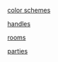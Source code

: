 [color schemes](https://github.com/Shielkwamm/one_Z-rk/blob/master/packages/shielkwamm/lib/server/colorSchemesSeed.js)

[handles](https://github.com/Shielkwamm/one_Z-rk/blob/master/packages/shielkwamm/lib/server/handlesSeed.js)

[rooms](https://github.com/Shielkwamm/one_Z-rk/blob/master/packages/shielkwamm/lib/server/roomsSeed.js)

[parties](https://github.com/Shielkwamm/one_Z-rk/blob/master/packages/shielkwamm/lib/server/partiesSeed.js)